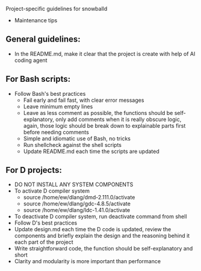Project-specific guidelines for snowballd

* Maintenance tips

## General guidelines:

- In the README.md, make it clear that the project is create with help of AI coding agent

## For Bash scripts:

- Follow Bash's best practices
    - Fail early and fail fast, with clear error messages
    - Leave minimum empty lines
    - Leave as less comment as possible, the functions should be self-explanatory, only add comments when it is really
      obscure logic, again, those logic should be break down to explainable parts first before needing comments
    - Simple and idiomatic use of Bash, no tricks
    - Run shellcheck against the shell scripts
    - Update README.md each time the scripts are updated

## For D projects:

- DO NOT INSTALL ANY SYSTEM COMPONENTS
- To activate D compiler system
    - source /home/ew/dlang/dmd-2.111.0/activate
    - source /home/ew/dlang/gdc-4.8.5/activate
    - source /home/ew/dlang/ldc-1.41.0/activate
- To deactivate D compiler system, run deactivate command from shell
- Follow D's best practices
- Update design.md each time the D code is updated, review the components and briefly explain the design and the
  reasoning behind it each part of the project
- Write straightforward code, the function should be self-explanatory and short
- Clarity and modularity is more important than performance
